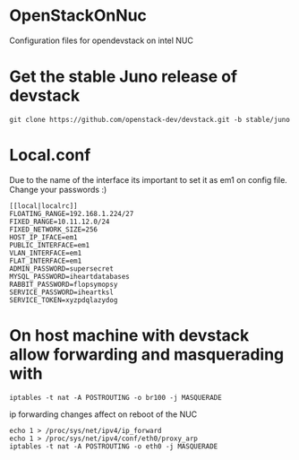 # OpenStackOnNuc
Configuration files for opendevstack on intel NUC

# Get the stable Juno release of devstack

    git clone https://github.com/openstack-dev/devstack.git -b stable/juno

# Local.conf

Due to the name of the interface its important to set it as em1 on config file.
Change your passwords :)

    [[local|localrc]]
    FLOATING_RANGE=192.168.1.224/27
    FIXED_RANGE=10.11.12.0/24
    FIXED_NETWORK_SIZE=256
    HOST_IP_IFACE=em1
    PUBLIC_INTERFACE=em1
    VLAN_INTERFACE=em1
    FLAT_INTERFACE=em1
    ADMIN_PASSWORD=supersecret
    MYSQL_PASSWORD=iheartdatabases
    RABBIT_PASSWORD=flopsymopsy
    SERVICE_PASSWORD=iheartksl
    SERVICE_TOKEN=xyzpdqlazydog
    
# On host machine with devstack allow forwarding and masquerading with
    iptables -t nat -A POSTROUTING -o br100 -j MASQUERADE
    
ip forwarding changes affect on reboot of the NUC

    echo 1 > /proc/sys/net/ipv4/ip_forward
    echo 1 > /proc/sys/net/ipv4/conf/eth0/proxy_arp
    iptables -t nat -A POSTROUTING -o eth0 -j MASQUERADE
